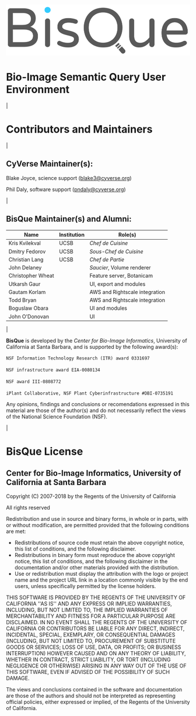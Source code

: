 ![picture](img/bisque/Bisque-Logo.png)

Bio-Image Semantic Query User Environment
=========================================

|

# Contributors and Maintainers

|

## CyVerse Maintainer(s): 

Blake Joyce, science support (blake3@cyverse.org)

Phil Daly, software support (pndaly@cyverse.org)

|

## BisQue Maintainer(s) and Alumni: 

| Name              | Institution | Role(s)                        |
|-------------------|-------------|--------------------------------|
| Kris Kvilekval    | UCSB        | *Chef de Cuisine*              |
| Dmitry Fedorov    | UCSB        | *Sous-Chef de Cuisine*         |
| Christian Lang    | UCSB        | *Chef de Partie*               |
| John Delaney      |             | *Saucier*, Volume renderer     |
| Christopher Wheat |             | Feature server, Botanicam      |
| Utkarsh Gaur      |             | UI, export and modules         |
| Gautam Korlam     |             | AWS and Rightscale integration |
| Todd Bryan        |             | AWS and Rightscale integration |
| Boguslaw Obara    |             | UI and modules                 |
| John O'Donovan    |             | UI                             |

|

**BisQue** is developed by the *Center for Bio-Image Informatics*, University of California at Santa Barbara, and is supported by the following award(s):

	NSF Information Technology Research (ITR) award 0331697

	NSF infrastructure award EIA-0080134

	NSF award III-0808772

	iPlant Collaborative, NSF Plant Cyberinfrastructure #DBI-0735191

Any opinions, findings and conclusions or recomendations expressed in this material are those of the author(s) 
and do not necessarily reflect the views of the National Science Foundation (NSF).

|

# BisQue License

## Center for Bio-Image Informatics, University of California at Santa Barbara

Copyright (C) 2007-2018 by the Regents of the University of California

All rights reserved

Redistribution and use in source and binary forms, in whole or in parts, with or without modification, are permitted provided that the following conditions are met:

  * Redistributions of source code must retain the above copyright notice, this list of conditions, and the following disclaimer.
  * Redistributions in binary form must reproduce the above copyright notice, this list of conditions, and the following disclaimer in the documentation and/or other materials provided with the distribution.
  * Use or redistribution must display the attribution with the logo or project name and the project URL link in a location commonly visible by the end users, unless specifically permitted by the license holders.

THIS SOFTWARE IS PROVIDED BY THE REGENTS OF THE UNIVERSITY OF CALIFORNIA ''AS IS'' AND ANY EXPRESS OR IMPLIED WARRANTIES, INCLUDING, BUT NOT LIMITED TO, THE IMPLIED WARRANTIES OF MERCHANTABILITY AND FITNESS FOR A PARTICULAR PURPOSE ARE DISCLAIMED. IN NO EVENT SHALL THE REGENTS OF THE UNIVERSITY OF CALIFORNIA OR CONTRIBUTORS BE LIABLE FOR ANY DIRECT, INDIRECT, INCIDENTAL, SPECIAL, EXEMPLARY, OR CONSEQUENTIAL DAMAGES (INCLUDING, BUT NOT LIMITED TO, PROCUREMENT OF SUBSTITUTE GOODS OR SERVICES; LOSS OF USE, DATA, OR PROFITS; OR BUSINESS INTERRUPTION) HOWEVER CAUSED AND ON ANY THEORY OF LIABILITY, WHETHER IN CONTRACT, STRICT LIABILITY, OR TORT (INCLUDING NEGLIGENCE OR OTHERWISE) ARISING IN ANY WAY OUT OF THE USE OF THIS SOFTWARE, EVEN IF ADVISED OF THE POSSIBILITY OF SUCH DAMAGE.

The views and conclusions contained in the software and documentation are those of the authors and should not be interpreted as representing official policies, either expressed or implied, of the Regents of the University of California.


